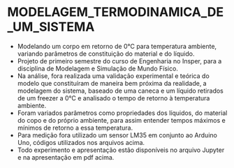 # MODELAGEM_TERMODINAMICA_DE_UM_SISTEMA
* Modelando um corpo em retorno de 0°C para temperatura ambiente, variando parâmetros de constituição do material e do líquido.
* Projeto de primeiro semestre do curso de Engenharia no Insper, para a disciplina de Modelagem e Simulação de Mundo Físico.
* Na análise, fora realizada uma validação experimental e teórica do modelo que constituíram de maneira bem próxima da realidade, a modelagem do sistema, baseado de uma caneca e um líquido retirados de um freezer a 0°C e analisado o tempo de retorno à temperatura ambiente.
* Foram variados parâmetros como propriedades dos líquidos, do material do copo e do próprio ambiente, para assim entender tempos máximos e mínimos de retorno a essa temperatura.
* Para medição fora utilizado um sensor LM35 em conjunto ao Arduino Uno, códigos utilizados nos arquivos acima.
* Todo experimento e apresentação estão disponíveis no arquivo Jupyter e na apresentação em pdf acima.
